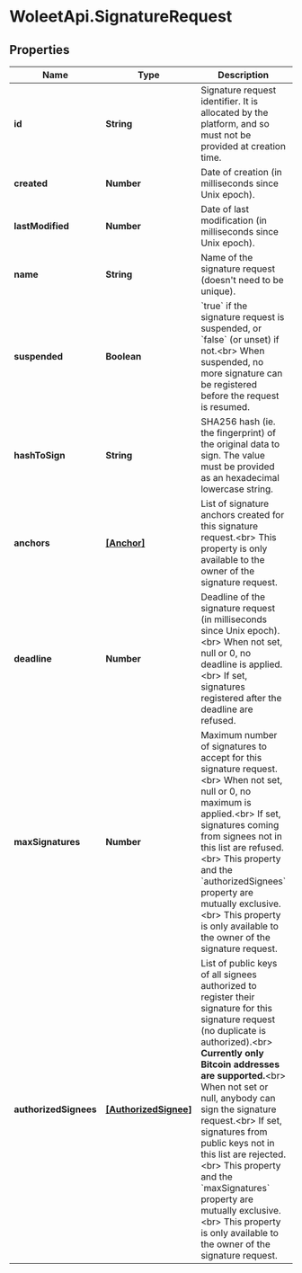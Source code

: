 # WoleetApi.SignatureRequest

## Properties
Name | Type | Description | Notes
------------ | ------------- | ------------- | -------------
**id** | **String** | Signature request identifier. It is allocated by the platform, and so must not be provided at creation time.  | [optional] 
**created** | **Number** | Date of creation (in milliseconds since Unix epoch).  | [optional] 
**lastModified** | **Number** | Date of last modification (in milliseconds since Unix epoch).  | [optional] 
**name** | **String** | Name of the signature request (doesn&#39;t need to be unique).  | 
**suspended** | **Boolean** | &#x60;true&#x60; if the signature request is suspended, or &#x60;false&#x60; (or unset) if not.&lt;br&gt; When suspended, no more signature can be registered before the request is resumed.  | [optional] 
**hashToSign** | **String** | SHA256 hash (ie. the fingerprint) of the original data to sign. The value must be provided as an hexadecimal lowercase string.  | 
**anchors** | [**[Anchor]**](Anchor.md) | List of signature anchors created for this signature request.&lt;br&gt; This property is only available to the owner of the signature request.  | [optional] 
**deadline** | **Number** | Deadline of the signature request (in milliseconds since Unix epoch).&lt;br&gt; When not set, null or 0, no deadline is applied.&lt;br&gt; If set, signatures registered after the deadline are refused.  | [optional] 
**maxSignatures** | **Number** | Maximum number of signatures to accept for this signature request.&lt;br&gt; When not set, null or 0, no maximum is applied.&lt;br&gt; If set, signatures coming from signees not in this list are refused.&lt;br&gt; This property and the &#x60;authorizedSignees&#x60; property are mutually exclusive.&lt;br&gt; This property is only available to the owner of the signature request.  | [optional] 
**authorizedSignees** | [**[AuthorizedSignee]**](AuthorizedSignee.md) | List of public keys of all signees authorized to register their signature for this signature request (no duplicate is authorized).&lt;br&gt; **Currently only Bitcoin addresses are supported.**&lt;br&gt; When not set or null, anybody can sign the signature request.&lt;br&gt; If set, signatures from public keys not in this list are rejected.&lt;br&gt; This property and the &#x60;maxSignatures&#x60; property are mutually exclusive.&lt;br&gt; This property is only available to the owner of the signature request.  | [optional] 


